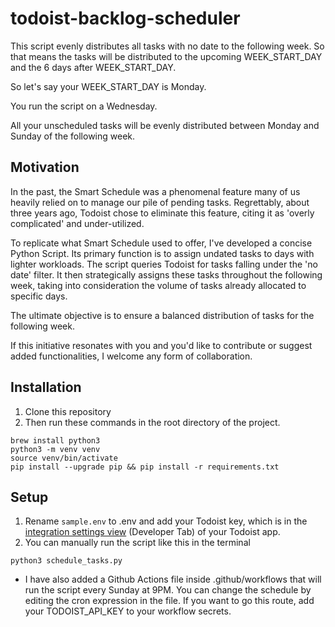 # todoist-backlog-scheduler
This script evenly distributes all tasks with no date to the following week. So that means the tasks will be distributed to the upcoming WEEK_START_DAY and the 6 days after WEEK_START_DAY.

So let's say your WEEK_START_DAY is Monday.

You run the script on a Wednesday.

All your unscheduled tasks will be evenly distributed between Monday and Sunday of the following week.

## Motivation
In the past, the Smart Schedule was a phenomenal feature many of us heavily relied on to manage our pile of pending tasks. Regrettably, about three years ago, Todoist chose to eliminate this feature, citing it as 'overly complicated' and under-utilized.

To replicate what Smart Schedule used to offer, I've developed a concise Python Script. Its primary function is to assign undated tasks to days with lighter workloads. The script queries Todoist for tasks falling under the 'no date' filter. It then strategically assigns these tasks throughout the following week, taking into consideration the volume of tasks already allocated to specific days.

The ultimate objective is to ensure a balanced distribution of tasks for the following week.

If this initiative resonates with you and you'd like to contribute or suggest added functionalities, I welcome any form of collaboration.

## Installation
1. Clone this repository
2. Then run these commands in the root directory of the project.
```shell
brew install python3
python3 -m venv venv
source venv/bin/activate
pip install --upgrade pip && pip install -r requirements.txt
```

## Setup
1. Rename `sample.env` to .env and add your Todoist key, which is in the [integration settings view](https://todoist.com/prefs/integrations) (Developer Tab) of your Todoist app.
2. You can manually run the script like this in the terminal
```shell
python3 schedule_tasks.py
```
  - I have also added a Github Actions file inside .github/workflows that will run the script every Sunday at 9PM. You can change the schedule by editing the cron expression in the file. If you want to go this route, add your TODOIST_API_KEY to your workflow secrets.
